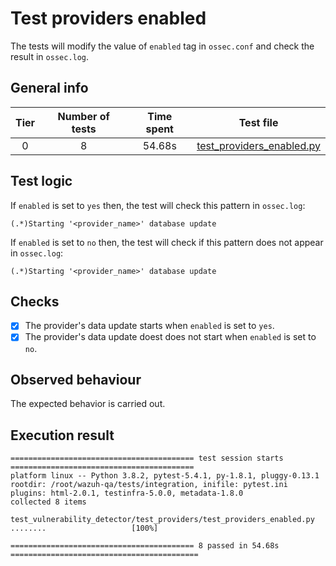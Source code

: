 # Test providers enabled

The tests will modify the value of `enabled` tag in `ossec.conf` and check the result in `ossec.log`.

## General info

|Tier | Number of tests | Time spent| Test file |
|:--:|:--:|:--:|:--:|
| 0 | 8 | 54.68s | [test_providers_enabled.py](../../test_providers/test_providers_enabled.py)|

## Test logic

If `enabled` is set to `yes` then, the test will check this pattern in `ossec.log`:

```
(.*)Starting '<provider_name>' database update
```

If `enabled` is set to `no` then, the test will check if this pattern does not appear in `ossec.log`:

```
(.*)Starting '<provider_name>' database update
```

## Checks

- [x] The provider's data update starts when `enabled` is set to `yes`.
- [x] The provider's data update doest does not start when `enabled` is set to `no`.

## Observed behaviour

The expected behavior is carried out.

## Execution result

```
========================================= test session starts =========================================
platform linux -- Python 3.8.2, pytest-5.4.1, py-1.8.1, pluggy-0.13.1
rootdir: /root/wazuh-qa/tests/integration, inifile: pytest.ini
plugins: html-2.0.1, testinfra-5.0.0, metadata-1.8.0
collected 8 items

test_vulnerability_detector/test_providers/test_providers_enabled.py ........                   [100%]

========================================= 8 passed in 54.68s ==========================================
```
